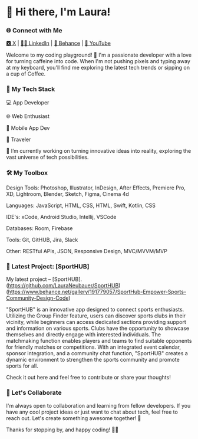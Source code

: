 # 👋 Hi there, I'm Laura!

### 🌐 Connect with Me
[🆇 X](https://twitter.com/Laura_Neubauer_) | [🙏🏻 LinkedIn](https://www.linkedin.com/in/laura-neubauer/) | [💼 Behance](https://www.behance.net/lauraneubauer) | [🎥 YouTube](https://www.youtube.com/@creative_space_2023)

Welcome to my coding playground! 🚀 
I'm a passionate developer with a love for turning caffeine into code. 
When I'm not pushing pixels and typing away at my keyboard, you'll find me exploring the latest tech trends or sipping on a cup of Coffee.

### 🚀 My Tech Stack

💻 App Developer

🌐 Web Enthusiast

📱 Mobile App Dev

🧳 Traveler

🔭 I’m currently working on turning innovative ideas into reality, exploring the vast universe of tech possibilities.

### 🛠️ My Toolbox

Design Tools: Photoshop, Illustrator, InDesign, After Effects, Premiere Pro, XD, Lightroom, Blender, Sketch, Figma, Cinema 4d

Languages: JavaScript, HTML, CSS, HTML, Swift, Kotlin, CSS

IDE's: xCode, Android Studio, Intellij, VSCode

Databases: Room, Firebase

Tools: Git, GitHUB, Jira, Slack

Other: RESTful APIs, JSON, Responsive Design, MVC/MVVM/MVP

### 🚀 Latest Project: [SportHUB]

My latest project – [SportHUB]. 
(https://github.com/LauraNeubauer/SportHUB)
(https://www.behance.net/gallery/191779057/SportHub-Empower-Sports-Community-Design-Code)

"SportHUB" is an innovative app designed to connect sports enthusiasts. Utilizing the Group Finder feature, 
users can discover sports clubs in their vicinity, while beginners can access dedicated sections providing support 
and information on various sports. Clubs have the opportunity to showcase themselves and directly engage with interested individuals. 
The matchmaking function enables players and teams to find suitable opponents for friendly matches or competitions. 
With an integrated event calendar, sponsor integration, and a community chat function, 
"SportHUB" creates a dynamic environment to strengthen the sports community and promote sports for all.

Check it out here and feel free to contribute or share your thoughts!

### 🤝 Let's Collaborate

I'm always open to collaboration and learning from fellow developers. 
If you have any cool project ideas or just want to chat about tech, feel free to reach out. Let's create something awesome together! 🌟

Thanks for stopping by, and happy coding! 🚀✨




